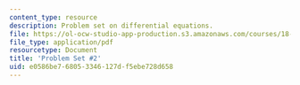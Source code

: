```yaml
---
content_type: resource
description: Problem set on differential equations.
file: https://ol-ocw-studio-app-production.s3.amazonaws.com/courses/18-034-honors-differential-equations-spring-2009/e0586be768053346127df5ebe728d658_MIT18_034s09_pset02.pdf
file_type: application/pdf
resourcetype: Document
title: 'Problem Set #2'
uid: e0586be7-6805-3346-127d-f5ebe728d658
---
```

